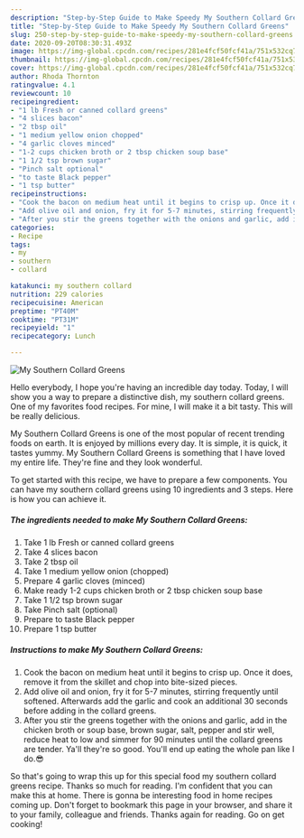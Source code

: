 ```yaml
---
description: "Step-by-Step Guide to Make Speedy My Southern Collard Greens"
title: "Step-by-Step Guide to Make Speedy My Southern Collard Greens"
slug: 250-step-by-step-guide-to-make-speedy-my-southern-collard-greens
date: 2020-09-20T08:30:31.493Z
image: https://img-global.cpcdn.com/recipes/281e4fcf50fcf41a/751x532cq70/my-southern-collard-greens-recipe-main-photo.jpg
thumbnail: https://img-global.cpcdn.com/recipes/281e4fcf50fcf41a/751x532cq70/my-southern-collard-greens-recipe-main-photo.jpg
cover: https://img-global.cpcdn.com/recipes/281e4fcf50fcf41a/751x532cq70/my-southern-collard-greens-recipe-main-photo.jpg
author: Rhoda Thornton
ratingvalue: 4.1
reviewcount: 10
recipeingredient:
- "1 lb Fresh or canned collard greens"
- "4 slices bacon"
- "2 tbsp oil"
- "1 medium yellow onion chopped"
- "4 garlic cloves minced"
- "1-2 cups chicken broth or 2 tbsp chicken soup base"
- "1 1/2 tsp brown sugar"
- "Pinch salt optional"
- "to taste Black pepper"
- "1 tsp butter"
recipeinstructions:
- "Cook the bacon on medium heat until it begins to crisp up. Once it does, remove it from the skillet and chop into bite-sized pieces."
- "Add olive oil and onion, fry it for 5-7 minutes, stirring frequently until softened. Afterwards add the garlic and cook an additional 30 seconds before adding in the collard greens."
- "After you stir the greens together with the onions and garlic, add in the chicken broth or soup base, brown sugar, salt, pepper and stir well, reduce heat to low and simmer for 90 minutes until the collard greens are tender. Ya&#39;ll they&#39;re so good. You&#39;ll end up eating the whole pan like I do.😎"
categories:
- Recipe
tags:
- my
- southern
- collard

katakunci: my southern collard 
nutrition: 229 calories
recipecuisine: American
preptime: "PT40M"
cooktime: "PT31M"
recipeyield: "1"
recipecategory: Lunch

---
```



![My Southern Collard Greens](https://img-global.cpcdn.com/recipes/281e4fcf50fcf41a/751x532cq70/my-southern-collard-greens-recipe-main-photo.jpg)

Hello everybody, I hope you're having an incredible day today. Today, I will show you a way to prepare a distinctive dish, my southern collard greens. One of my favorites food recipes. For mine, I will make it a bit tasty. This will be really delicious.

My Southern Collard Greens is one of the most popular of recent trending foods on earth. It is enjoyed by millions every day. It is simple, it is quick, it tastes yummy. My Southern Collard Greens is something that I have loved my entire life. They're fine and they look wonderful.




To get started with this recipe, we have to prepare a few components. You can have my southern collard greens using 10 ingredients and 3 steps. Here is how you can achieve it.

<!--inarticleads1-->

##### The ingredients needed to make My Southern Collard Greens:

1. Take 1 lb Fresh or canned collard greens
1. Take 4 slices bacon
1. Take 2 tbsp oil
1. Take 1 medium yellow onion (chopped)
1. Prepare 4 garlic cloves (minced)
1. Make ready 1-2 cups chicken broth or 2 tbsp chicken soup base
1. Take 1 1/2 tsp brown sugar
1. Take Pinch salt (optional)
1. Prepare to taste Black pepper
1. Prepare 1 tsp butter




<!--inarticleads2-->

##### Instructions to make My Southern Collard Greens:

1. Cook the bacon on medium heat until it begins to crisp up. Once it does, remove it from the skillet and chop into bite-sized pieces.
1. Add olive oil and onion, fry it for 5-7 minutes, stirring frequently until softened. Afterwards add the garlic and cook an additional 30 seconds before adding in the collard greens.
1. After you stir the greens together with the onions and garlic, add in the chicken broth or soup base, brown sugar, salt, pepper and stir well, reduce heat to low and simmer for 90 minutes until the collard greens are tender. Ya&#39;ll they&#39;re so good. You&#39;ll end up eating the whole pan like I do.😎




So that's going to wrap this up for this special food my southern collard greens recipe. Thanks so much for reading. I'm confident that you can make this at home. There is gonna be interesting food in home recipes coming up. Don't forget to bookmark this page in your browser, and share it to your family, colleague and friends. Thanks again for reading. Go on get cooking!
